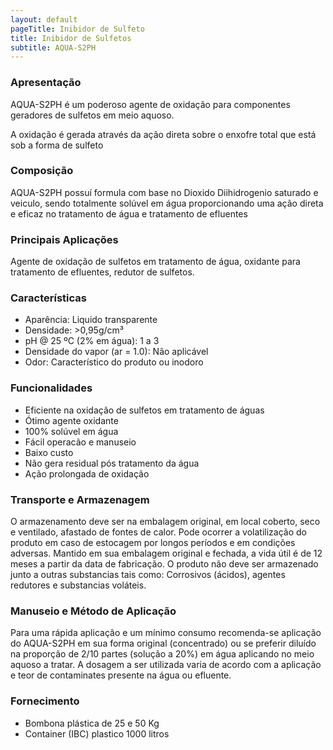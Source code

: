 ```yaml
---
layout: default
pageTitle: Inibidor de Sulfeto
title: Inibidor de Sulfetos
subtitle: AQUA-S2PH
---
```


### Apresentação
AQUA-S2PH é um poderoso agente de oxidação para componentes geradores de sulfetos em meio aquoso.

A oxidação é gerada através da ação direta sobre o enxofre total que está sob a forma de sulfeto 

### Composição
AQUA-S2PH possuí formula com base no Dioxido Diihidrogenio saturado e veiculo, sendo totalmente solúvel em água proporcionando uma ação direta e eficaz no tratamento de água e tratamento de efluentes

### Principais Aplicações
Agente de oxidação de sulfetos em tratamento de água, oxidante para tratamento de efluentes, redutor de sulfetos.

### Características

- Aparência: Liquido transparente
- Densidade: >0,95g/cm³
- pH @ 25 ºC (2% em água): 1 a 3 
- Densidade do vapor (ar = 1.0): Não aplicável 
- Odor: Característico do produto ou inodoro 

### Funcionalidades

- Eficiente na oxidação de sulfetos em tratamento de águas
- Ótimo agente oxidante
- 100% solúvel em água
- Fácil operacão e manuseio
- Baixo custo
- Não gera residual pós tratamento da água
- Ação prolongada de oxidação


### Transporte e Armazenagem
O armazenamento deve ser na embalagem original, em local coberto, seco e ventilado, afastado    de fontes de calor. 
Pode ocorrer a volatilização do produto em caso de estocagem por longos períodos e em condições adversas.
Mantido em sua embalagem original e fechada, a vida útil é de 12 meses a partir da data de  fabricação. O produto não deve ser armazenado junto a outras substancias tais como: Corrosivos (ácidos), agentes redutores e substancias voláteis.

### Manuseio e Método de Aplicação
Para uma rápida aplicação e um mínimo consumo recomenda-se aplicação do AQUA-S2PH em sua forma original (concentrado) ou se preferir diluído na proporção de 2/10 partes (solução a 20%) em água aplicando no meio aquoso a tratar.
A dosagem a ser utilizada varia de acordo com a aplicação e teor de contaminates presente na água ou efluente.

### Fornecimento

- Bombona plástica de 25 e 50 Kg
- Container (IBC) plastico 1000 litros 
